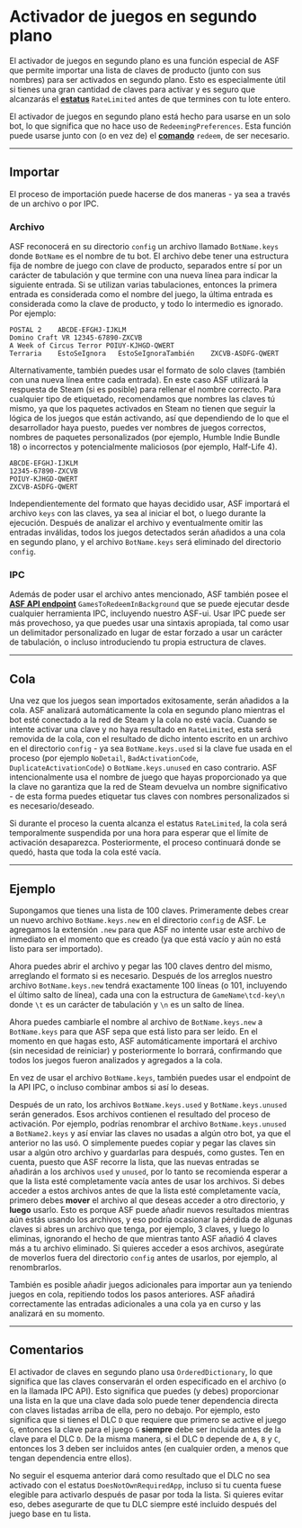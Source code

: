 # Activador de juegos en segundo plano

El activador de juegos en segundo plano es una función especial de ASF que permite importar una lista de claves de producto (junto con sus nombres) para ser activados en segundo plano. Esto es especialmente útil si tienes una gran cantidad de claves para activar y es seguro que alcanzarás el **[estatus](https://github.com/JustArchiNET/ArchiSteamFarm/wiki/FAQ-es-es#cu%C3%A1l-es-el-significado-de-estatus-al-activar-una-clave)** `RateLimited` antes de que termines con tu lote entero.

El activador de juegos en segundo plano está hecho para usarse en un solo bot, lo que significa que no hace uso de `RedeemingPreferences`. Esta función puede usarse junto con (o en vez de) el **[comando](https://github.com/JustArchiNET/ArchiSteamFarm/wiki/Commands-es-es)** `redeem`, de ser necesario.

* * *

## Importar

El proceso de importación puede hacerse de dos maneras - ya sea a través de un archivo o por IPC.

### Archivo

ASF reconocerá en su directorio `config` un archivo llamado `BotName.keys` donde `BotName` es el nombre de tu bot. El archivo debe tener una estructura fija de nombre de juego con clave de producto, separados entre sí por un carácter de tabulación y que termine con una nueva línea para indicar la siguiente entrada. Si se utilizan varias tabulaciones, entonces la primera entrada es considerada como el nombre del juego, la última entrada es considerada como la clave de producto, y todo lo intermedio es ignorado. Por ejemplo:

```text
POSTAL 2    ABCDE-EFGHJ-IJKLM
Domino Craft VR 12345-67890-ZXCVB
A Week of Circus Terror POIUY-KJHGD-QWERT
Terraria    EstoSeIgnora   EstoSeIgnoraTambién    ZXCVB-ASDFG-QWERT
```

Alternativamente, también puedes usar el formato de solo claves (también con una nueva línea entre cada entrada). En este caso ASF utilizará la respuesta de Steam (si es posible) para rellenar el nombre correcto. Para cualquier tipo de etiquetado, recomendamos que nombres las claves tú mismo, ya que los paquetes activados en Steam no tienen que seguir la lógica de los juegos que están activando, así que dependiendo de lo que el desarrollador haya puesto, puedes ver nombres de juegos correctos, nombres de paquetes personalizados (por ejemplo, Humble Indie Bundle 18) o incorrectos y potencialmente maliciosos (por ejemplo, Half-Life 4).

```text
ABCDE-EFGHJ-IJKLM
12345-67890-ZXCVB
POIUY-KJHGD-QWERT
ZXCVB-ASDFG-QWERT
```

Independientemente del formato que hayas decidido usar, ASF importará el archivo `keys` con las claves, ya sea al iniciar el bot, o luego durante la ejecución. Después de analizar el archivo y eventualmente omitir las entradas inválidas, todos los juegos detectados serán añadidos a una cola en segundo plano, y el archivo `BotName.keys` será eliminado del directorio `config`.

### IPC

Además de poder usar el archivo antes mencionado, ASF también posee el **[ASF API endpoint](https://github.com/JustArchiNET/ArchiSteamFarm/wiki/IPC-es-es#asf-api)** `GamesToRedeemInBackground` que se puede ejecutar desde cualquier herramienta IPC, incluyendo nuestro ASF-ui. Usar IPC puede ser más provechoso, ya que puedes usar una sintaxis apropiada, tal como usar un delimitador personalizado en lugar de estar forzado a usar un carácter de tabulación, o incluso introduciendo tu propia estructura de claves.

* * *

## Cola

Una vez que los juegos sean importados exitosamente, serán añadidos a la cola. ASF analizará automáticamente la cola en segundo plano mientras el bot esté conectado a la red de Steam y la cola no esté vacía. Cuando se intente activar una clave y no haya resultado en `RateLimited`, esta será removida de la cola, con el resultado de dicho intento escrito en un archivo en el directorio `config` - ya sea `BotName.keys.used` si la clave fue usada en el proceso (por ejemplo `NoDetail`, `BadActivationCode`, `DuplicateActivationCode`) o `BotName.keys.unused` en caso contrario. ASF intencionalmente usa el nombre de juego que hayas proporcionado ya que la clave no garantiza que la red de Steam devuelva un nombre significativo - de esta forma puedes etiquetar tus claves con nombres personalizados si es necesario/deseado.

Si durante el proceso la cuenta alcanza el estatus `RateLimited`, la cola será temporalmente suspendida por una hora para esperar que el límite de activación desaparezca. Posteriormente, el proceso continuará donde se quedó, hasta que toda la cola esté vacía.

* * *

## Ejemplo

Supongamos que tienes una lista de 100 claves. Primeramente debes crear un nuevo archivo `BotName.keys.new` en el directorio `config` de ASF. Le agregamos la extensión `.new` para que ASF no intente usar este archivo de inmediato en el momento que es creado (ya que está vacío y aún no está listo para ser importado).

Ahora puedes abrir el archivo y pegar las 100 claves dentro del mismo, arreglando el formato si es necesario. Después de los arreglos nuestro archivo `BotName.keys.new` tendrá exactamente 100 líneas (o 101, incluyendo el último salto de línea), cada una con la estructura de `GameName\tcd-key\n` donde `\t` es un carácter de tabulación y `\n` es un salto de línea.

Ahora puedes cambiarle el nombre al archivo de `BotName.keys.new` a `BotName.keys` para que ASF sepa que está listo para ser leído. En el momento en que hagas esto, ASF automáticamente importará el archivo (sin necesidad de reiniciar) y posteriormente lo borrará, confirmando que todos los juegos fueron analizados y agregados a la cola.

En vez de usar el archivo `BotName.keys`, también puedes usar el endpoint de la API IPC, o incluso combinar ambos si así lo deseas.

Después de un rato, los archivos `BotName.keys.used` y `BotName.keys.unused` serán generados. Esos archivos contienen el resultado del proceso de activación. Por ejemplo, podrías renombrar el archivo `BotName.keys.unused` a `BotName2.keys` y así enviar las claves no usadas a algún otro bot, ya que el anterior no las usó. O simplemente puedes copiar y pegar las claves sin usar a algún otro archivo y guardarlas para después, como gustes. Ten en cuenta, puesto que ASF recorre la lista, que las nuevas entradas se añadirán a los archivos `used` y `unused`, por lo tanto se recomienda esperar a que la lista esté completamente vacía antes de usar los archivos. Si debes acceder a estos archivos antes de que la lista esté completamente vacía, primero debes **mover** el archivo al que deseas acceder a otro directorio, y **luego** usarlo. Esto es porque ASF puede añadir nuevos resultados mientras aún estás usando los archivos, y eso podría ocasionar la pérdida de algunas claves si abres un archivo que tenga, por ejemplo, 3 claves, y luego lo eliminas, ignorando el hecho de que mientras tanto ASF añadió 4 claves más a tu archivo eliminado. Si quieres acceder a esos archivos, asegúrate de moverlos fuera del directorio `config` antes de usarlos, por ejemplo, al renombrarlos.

También es posible añadir juegos adicionales para importar aun ya teniendo juegos en cola, repitiendo todos los pasos anteriores. ASF añadirá correctamente las entradas adicionales a una cola ya en curso y las analizará en su momento.

* * *

## Comentarios

El activador de claves en segundo plano usa `OrderedDictionary`, lo que significa que las claves conservarán el orden especificado en el archivo (o en la llamada IPC API). Esto significa que puedes (y debes) proporcionar una lista en la que una clave dada solo puede tener dependencia directa con claves listadas arriba de ella, pero no debajo. Por ejemplo, esto significa que si tienes el DLC `D` que requiere que primero se active el juego `G`, entonces la clave para el juego `G` **siempre** debe ser incluida antes de la clave para el DLC `D`. De la misma manera, si el DLC `D` depende de `A`, `B` y `C`, entonces los 3 deben ser incluidos antes (en cualquier orden, a menos que tengan dependencia entre ellos).

No seguir el esquema anterior dará como resultado que el DLC no sea activado con el estatus `DoesNotOwnRequiredApp`, incluso si tu cuenta fuese elegible para activarlo después de pasar por toda la lista. Si quieres evitar eso, debes asegurarte de que tu DLC siempre esté incluido después del juego base en tu lista.